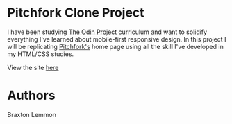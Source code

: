 # Pitchfork Clone Project
I have been studying [The Odin Project](https://www.theodinproject.com/) curriculum and want to solidify everything I've learned about mobile-first responsive design. In this project I will be replicating [Pitchfork's](https://pitchfork.com/#) home page using all the skill I've developed in my HTML/CSS studies.

View the site [here](../..)
# Authors
Braxton Lemmon